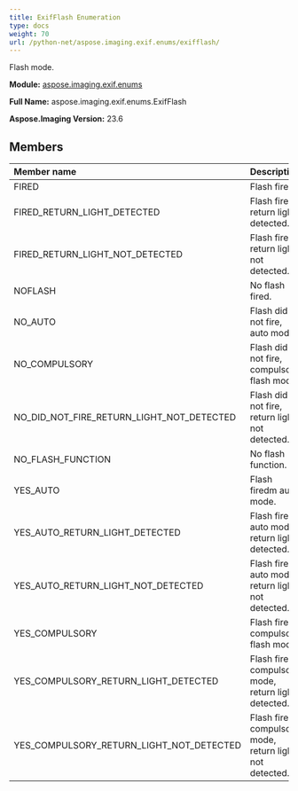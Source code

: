 ```yaml
---
title: ExifFlash Enumeration
type: docs
weight: 70
url: /python-net/aspose.imaging.exif.enums/exifflash/
---
```


Flash mode.

**Module:** [aspose.imaging.exif.enums](/imaging/python-net/aspose.imaging.exif.enums/)

**Full Name:** aspose.imaging.exif.enums.ExifFlash

**Aspose.Imaging Version:** 23.6

## **Members**
| **Member name** | **Description** |
| :- | :- |
| FIRED | Flash fired. |
| FIRED_RETURN_LIGHT_DETECTED | Flash fired, return light detected. |
| FIRED_RETURN_LIGHT_NOT_DETECTED | Flash fired, return light not detected. |
| NOFLASH | No flash fired. |
| NO_AUTO | Flash did not fire, auto mode. |
| NO_COMPULSORY | Flash did not fire, compulsory flash mode. |
| NO_DID_NOT_FIRE_RETURN_LIGHT_NOT_DETECTED | Flash did not fire, return light not detected. |
| NO_FLASH_FUNCTION | No flash function. |
| YES_AUTO | Flash firedm auto mode. |
| YES_AUTO_RETURN_LIGHT_DETECTED | Flash fired, auto mode, return light detected. |
| YES_AUTO_RETURN_LIGHT_NOT_DETECTED | Flash fired, auto mode, return light not detected. |
| YES_COMPULSORY | Flash fired, compulsory flash mode. |
| YES_COMPULSORY_RETURN_LIGHT_DETECTED | Flash fired, compulsory mode, return light detected. |
| YES_COMPULSORY_RETURN_LIGHT_NOT_DETECTED | Flash fired, compulsory mode, return light not detected. |
